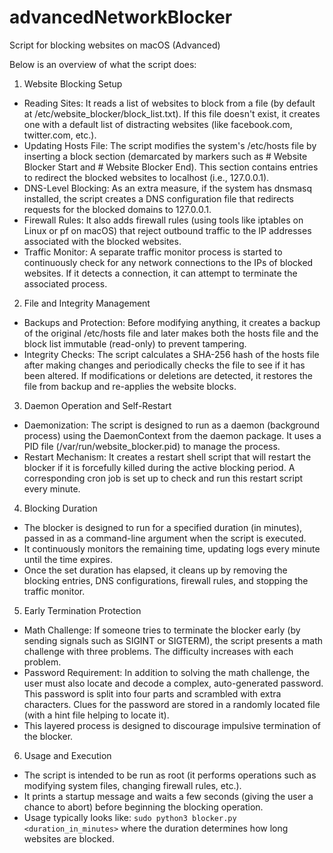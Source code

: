 # advancedNetworkBlocker

Script for blocking websites on macOS (Advanced)

Below is an overview of what the script does:

1. Website Blocking Setup

- Reading Sites: It reads a list of websites to block from a file (by default at /etc/website_blocker/block_list.txt). If this file doesn't exist, it creates one with a default list of distracting websites (like facebook.com, twitter.com, etc.).
- Updating Hosts File: The script modifies the system's /etc/hosts file by inserting a block section (demarcated by markers such as # Website Blocker Start and # Website Blocker End). This section contains entries to redirect the blocked websites to localhost (i.e., 127.0.0.1).
- DNS-Level Blocking: As an extra measure, if the system has dnsmasq installed, the script creates a DNS configuration file that redirects requests for the blocked domains to 127.0.0.1.
- Firewall Rules: It also adds firewall rules (using tools like iptables on Linux or pf on macOS) that reject outbound traffic to the IP addresses associated with the blocked websites.
- Traffic Monitor: A separate traffic monitor process is started to continuously check for any network connections to the IPs of blocked websites. If it detects a connection, it can attempt to terminate the associated process.

2. File and Integrity Management

- Backups and Protection: Before modifying anything, it creates a backup of the original /etc/hosts file and later makes both the hosts file and the block list immutable (read-only) to prevent tampering.
- Integrity Checks: The script calculates a SHA-256 hash of the hosts file after making changes and periodically checks the file to see if it has been altered. If modifications or deletions are detected, it restores the file from backup and re-applies the website blocks.

3. Daemon Operation and Self-Restart

- Daemonization: The script is designed to run as a daemon (background process) using the DaemonContext from the daemon package. It uses a PID file (/var/run/website_blocker.pid) to manage the process.
- Restart Mechanism: It creates a restart shell script that will restart the blocker if it is forcefully killed during the active blocking period. A corresponding cron job is set up to check and run this restart script every minute.

4. Blocking Duration

- The blocker is designed to run for a specified duration (in minutes), passed in as a command-line argument when the script is executed.
- It continuously monitors the remaining time, updating logs every minute until the time expires.
- Once the set duration has elapsed, it cleans up by removing the blocking entries, DNS configurations, firewall rules, and stopping the traffic monitor.

5. Early Termination Protection

- Math Challenge: If someone tries to terminate the blocker early (by sending signals such as SIGINT or SIGTERM), the script presents a math challenge with three problems. The difficulty increases with each problem.
- Password Requirement: In addition to solving the math challenge, the user must also locate and decode a complex, auto-generated password. This password is split into four parts and scrambled with extra characters. Clues for the password are stored in a randomly located file (with a hint file helping to locate it).
- This layered process is designed to discourage impulsive termination of the blocker.

6. Usage and Execution

- The script is intended to be run as root (it performs operations such as modifying system files, changing firewall rules, etc.).
- It prints a startup message and waits a few seconds (giving the user a chance to abort) before beginning the blocking operation.
- Usage typically looks like:
  `sudo python3 blocker.py <duration_in_minutes>`
  where the duration determines how long websites are blocked.

